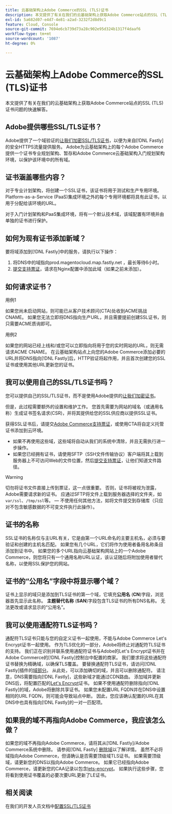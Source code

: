 ```yaml
---
title: 云基础架构上Adobe Commerce的SSL (TLS)证书
description: 本文提供了有关在我们的云基础架构上获取Adobe Commerce站点的SSL (TLS)证书问题的快速解答。
exl-id: 5a682d07-e4d7-4e81-a2ad-3232f2d8d9c1
feature: Cloud, Console
source-git-commit: 7694e6cb739d73a28c902e95d324b1317f4daaf6
workflow-type: tm+mt
source-wordcount: '1087'
ht-degree: 0%

---
```


# 云基础架构上Adobe Commerce的SSL (TLS)证书

本文提供了有关在我们的云基础架构上获取Adobe Commerce站点的SSL (TLS)证书问题的快速解答。

## Adobe提供哪些SSL/TLS证书？

Adobe提供了一个域验证的[让我们加密SSL/TLS证书](https://letsencrypt.org/)，以便为来自[!DNL Fastly]的安全HTTPS流量提供服务。 Adobe为云基础架构上的每个Adobe Commerce提供一个证书专业规划架构、暂存和Adobe Commerce云基础架构入门规划架构环境，以保护该环境中的所有域。

## 证书涵盖哪些内容？

对于专业计划架构，将创建一个SSL证书，该证书将用于测试和生产专用环境。 Platform-as-a-Service (PaaS)集成环境之外的每个专用环境都将具有此证书，以用于分配给该环境的URL。

对于入门计划架构和PaaS集成环境，将有一个默认技术域，该域配置有环境并由单独的证书进行保护。

## 如何为现有证书添加新域？

要将域添加到[!DNL Fastly]中的服务，请执行以下操作：

1. 将DNS中的域指向prod.magentocloud.map.fastly.net ，最长等待6小时。
1. [提交支持票证](/help/help-center-guide/help-center/magento-help-center-user-guide.md#submit-ticket)，请求在Nginx配置中添加此域（如果之前未添加）。

## 如何请求证书？

用例1

如果您尚未启动网站，则可能已从客户技术顾问(CTA)处收到ACME挑战CNAME。 如果您无法立即将DNS指向生产URL，并且需要提前创建SSL证书，则只需要ACME质询即可。

用例2

如果您的网站已经上线和/或您可以立即指向将用于您的实时网站的URL，则无需请求ACME CNAME。 在云基础架构站点上向您的Adobe Commerce添加必要的URL并将DNS指向[!DNL Fastly]后，HTTP验证将起作用，并且首次创建您的SSL证书或使用其他URL更新您的证书。

## 我可以使用自己的SSL/TLS证书吗？

您可以提供自己的SSL/TLS证书，而不是使用Adobe提供的[让我们加密证书](https://letsencrypt.org/)。

但是，此过程需要额外的设置和维护工作。 您首先需要为网站的域名（或通用名称）生成证书签名请求(CSR)，并将其提供给您的SSL供应商以提供SSL证书。

获得SSL证书后，请提交[Adobe Commerce支持票证](/help/help-center-guide/help-center/magento-help-center-user-guide.md#submit-ticket)，或使用CTA将自定义托管证书添加到云环境。

* 如果不再使用这些域，这些域将自动从我们的系统中清除，并且无需执行进一步操作。
* 如果您已经拥有证书，请使用SFTP（SSH文件传输协议）客户端将其上载到服务器上不可访问Web的文件位置，然后[提交支持票证](/help/help-center-guide/help-center/magento-help-center-user-guide.md#submit-ticket)，让他们知道文件路径。

>[!WARNING]
>
>切勿将证书文件直接上传到票证，这一点很重要。 否则，证书将被视为泄露，Adobe需要请求新的证书。
>应通过SFTP将文件上载到服务器选择的文件夹，如`var/ssl`、`/tmp/ssl`等。  — 不使用任何其他方法，如将文件提交到存储库（只应对不包含敏感数据的不可变文件执行此操作）。

## 证书的名称

SSL证书的名称仅与主URL有关，它是由第一个URL命名的主要主机名，必须与要验证和创建的主机名匹配。 如果您有几个URL，它们将作为使用者备用名称条目添加到证书中。 如果您的多个URL指向云基础架构网站上的一个Adobe Commerce，则您将只有一个通用名称URL认证，该认证随后将附加使用者替代名称，以使用SSL保护您的网站。

## 证书的“公用名”字段中将显示哪个域？

证书上显示的域只是添加到TLS证书的第一个域，它填充&#x200B;**公用名** (**CN**)字段，浏览器首先显示此名称。 **主题替代名称** (**SAN**)字段包含TLS证书的所有DNS名称。 无法更改或请求显示的“公用名”。

## 我可以使用通配符TLS证书吗？

通配符TLS证书只能与您的自定义证书一起使用，不能与Adobe Commerce Let&#39;s Encrypt证书一起使用。 作为TLS优化的一部分，Adobe将终止对通配符TLS证书的支持。 我们正在识别并联系使用通配符证书与Adobe的Let&#39;s Encrypt证书并在Adobe Commerce的[!DNL Fastly]控制台中配置的商家。 我们要求将这些通配符证书替换为精确域，以确保TLS覆盖。 要替换通配符TLS证书，请访问[!DNL Fastly]插件的[域部分](https://experienceleague.adobe.com/en/docs/commerce-cloud-service/user-guide/cdn/setup-fastly/fastly-custom-cache-configuration#manage-domains)。 从此处，可以添加确切的域，并且可以删除通配符。 请注意，DNS需要指向[!DNL Fastly]，这些新域才能通过CDN路由。 添加域并更新DNS后，将配置匹配的[Let&#39;s Encrypt](https://letsencrypt.org/)证书。 如果不使用通配符删除指向[!DNL Fastly]的域，Adobe将删除共享证书。 如果您未配置URL FQDN并在DNS中设置相同的URL FQDN，则可能会导致站点中断。 因此，您应该确认配置的URL在其DNS中也具有指向[!DNL Fastly]的一对一匹配项。

## 如果我的域不再指向Adobe Commerce，我应该怎么做？

如果您的域不再指向Adobe Commerce，请将其从[!DNL Fastly]/Adobe Commerce系统中删除。 请参阅[!DNL Fastly] [删除域](https://docs.fastly.com/en/guides/working-with-domains#deleting-a-domain)以了解详情。 虽然不必将域指向Adobe Commerce，但请确认是否需要顶级域TLS证书。 如果需要顶级域，请更新您的DNS以指向Adobe Commerce。 如果它已经指向Adobe Commerce，请更新您的CAA记录以包含[lets-encrypt](https://letsencrypt.org/)。 如果执行这些步骤，您将看到使用证书覆盖的必要次要URL更新了LE证书&#x200B;。

## 相关阅读

在我们的开发人员文档中[配置SSL/TLS证书](https://experienceleague.adobe.com/en/docs/commerce-cloud-service/user-guide/cdn/setup-fastly/fastly-configuration#provision-ssltls-certificates)
